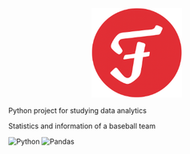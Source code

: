 <p align="center">
  <img alt="floripa-ichiban" height="180" src="painted.png">
</p>

Python project for studying data analytics

Statistics and information of a baseball team

![Python](https://img.shields.io/badge/python-3670A0?style=for-the-badge&logo=python&logoColor=ffdd54) ![Pandas](https://img.shields.io/badge/pandas-%23150458.svg?style=for-the-badge&logo=pandas&logoColor=white) <!-- ![Django](https://img.shields.io/badge/django-%23092E20.svg?style=for-the-badge&logo=django&logoColor=white) -->
